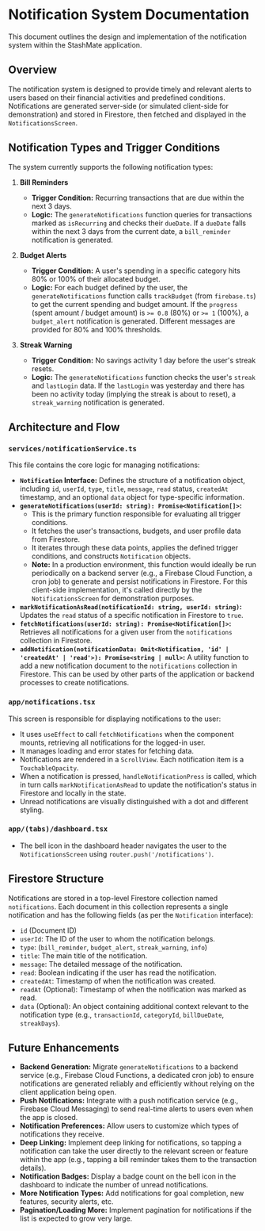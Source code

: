 # Notification System Documentation

This document outlines the design and implementation of the notification system within the StashMate application.

## Overview

The notification system is designed to provide timely and relevant alerts to users based on their financial activities and predefined conditions. Notifications are generated server-side (or simulated client-side for demonstration) and stored in Firestore, then fetched and displayed in the `NotificationsScreen`.

## Notification Types and Trigger Conditions

The system currently supports the following notification types:

1.  **Bill Reminders**
    *   **Trigger Condition:** Recurring transactions that are due within the next 3 days.
    *   **Logic:** The `generateNotifications` function queries for transactions marked as `isRecurring` and checks their `dueDate`. If a `dueDate` falls within the next 3 days from the current date, a `bill_reminder` notification is generated.

2.  **Budget Alerts**
    *   **Trigger Condition:** A user's spending in a specific category hits 80% or 100% of their allocated budget.
    *   **Logic:** For each budget defined by the user, the `generateNotifications` function calls `trackBudget` (from `firebase.ts`) to get the current spending and budget amount. If the `progress` (spent amount / budget amount) is `>= 0.8` (80%) or `>= 1` (100%), a `budget_alert` notification is generated. Different messages are provided for 80% and 100% thresholds.

3.  **Streak Warning**
    *   **Trigger Condition:** No savings activity 1 day before the user's streak resets.
    *   **Logic:** The `generateNotifications` function checks the user's `streak` and `lastLogin` data. If the `lastLogin` was yesterday and there has been no activity today (implying the streak is about to reset), a `streak_warning` notification is generated.

## Architecture and Flow

### `services/notificationService.ts`

This file contains the core logic for managing notifications:

*   **`Notification` Interface:** Defines the structure of a notification object, including `id`, `userId`, `type`, `title`, `message`, `read` status, `createdAt` timestamp, and an optional `data` object for type-specific information.
*   **`generateNotifications(userId: string): Promise<Notification[]>`:**
    *   This is the primary function responsible for evaluating all trigger conditions.
    *   It fetches the user's transactions, budgets, and user profile data from Firestore.
    *   It iterates through these data points, applies the defined trigger conditions, and constructs `Notification` objects.
    *   **Note:** In a production environment, this function would ideally be run periodically on a backend server (e.g., a Firebase Cloud Function, a cron job) to generate and persist notifications in Firestore. For this client-side implementation, it's called directly by the `NotificationsScreen` for demonstration purposes.
*   **`markNotificationAsRead(notificationId: string, userId: string)`:** Updates the `read` status of a specific notification in Firestore to `true`.
*   **`fetchNotifications(userId: string): Promise<Notification[]>`:** Retrieves all notifications for a given user from the `notifications` collection in Firestore.
*   **`addNotification(notificationData: Omit<Notification, 'id' | 'createdAt' | 'read'>): Promise<string | null>`:** A utility function to add a new notification document to the `notifications` collection in Firestore. This can be used by other parts of the application or backend processes to create notifications.

### `app/notifications.tsx`

This screen is responsible for displaying notifications to the user:

*   It uses `useEffect` to call `fetchNotifications` when the component mounts, retrieving all notifications for the logged-in user.
*   It manages loading and error states for fetching data.
*   Notifications are rendered in a `ScrollView`. Each notification item is a `TouchableOpacity`.
*   When a notification is pressed, `handleNotificationPress` is called, which in turn calls `markNotificationAsRead` to update the notification's status in Firestore and locally in the state.
*   Unread notifications are visually distinguished with a dot and different styling.

### `app/(tabs)/dashboard.tsx`

*   The bell icon in the dashboard header navigates the user to the `NotificationsScreen` using `router.push('/notifications')`.

## Firestore Structure

Notifications are stored in a top-level Firestore collection named `notifications`. Each document in this collection represents a single notification and has the following fields (as per the `Notification` interface):

*   `id` (Document ID)
*   `userId`: The ID of the user to whom the notification belongs.
*   `type`: (`bill_reminder`, `budget_alert`, `streak_warning`, `info`)
*   `title`: The main title of the notification.
*   `message`: The detailed message of the notification.
*   `read`: Boolean indicating if the user has read the notification.
*   `createdAt`: Timestamp of when the notification was created.
*   `readAt` (Optional): Timestamp of when the notification was marked as read.
*   `data` (Optional): An object containing additional context relevant to the notification type (e.g., `transactionId`, `categoryId`, `billDueDate`, `streakDays`).

## Future Enhancements

*   **Backend Generation:** Migrate `generateNotifications` to a backend service (e.g., Firebase Cloud Functions, a dedicated cron job) to ensure notifications are generated reliably and efficiently without relying on the client application being open.
*   **Push Notifications:** Integrate with a push notification service (e.g., Firebase Cloud Messaging) to send real-time alerts to users even when the app is closed.
*   **Notification Preferences:** Allow users to customize which types of notifications they receive.
*   **Deep Linking:** Implement deep linking for notifications, so tapping a notification can take the user directly to the relevant screen or feature within the app (e.g., tapping a bill reminder takes them to the transaction details).
*   **Notification Badges:** Display a badge count on the bell icon in the dashboard to indicate the number of unread notifications.
*   **More Notification Types:** Add notifications for goal completion, new features, security alerts, etc.
*   **Pagination/Loading More:** Implement pagination for notifications if the list is expected to grow very large.
